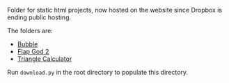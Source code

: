 ﻿Folder for static html projects,
now hosted on the website since Dropbox is ending public hosting.

The folders are:
* [Bubble](https://www.dropbox.com/sh/9raqb3k5mnle2jk/AACBiZP3YAG1uIuUYKz5R1gia?dl=0)
* [Flap God 2](https://www.dropbox.com/sh/6stjl7m9rz1xx57/AAAU0qrl8xxV-oMM7IPpaw_la?dl=0)
* [Triangle Calculator](https://www.dropbox.com/sh/50gio906qo11zs7/AABlxjXt85QTe2ShjOVckXKQa?dl=0)

Run `download.py` in the root directory to populate this directory.